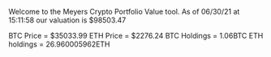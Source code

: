Welcome to the Meyers Crypto Portfolio Value tool. 
As of 06/30/21 at 15:11:58 our valuation is $98503.47 

BTC Price = $35033.99
 ETH Price = $2276.24
BTC Holdings = 1.06BTC
 ETH holdings = 26.960005962ETH 
